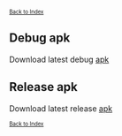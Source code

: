 <small><small>[Back to Index](./index.md)</small></small>

## Debug apk
Download latest debug [apk](mgmap-install://github.com/mg4gh/MGMapViewer/blob/master/apk/debug/MGMapViewer-0.9.7-17.0-mg4gh-debug.apk?raw=true)

## Release apk
Download latest release [apk](https://github.com/mg4gh/MGMapViewer/blob/master/apk/release/MGMapViewer-0.9.7-17.0-mg4gh-release.apk?raw=true)

<small><small>[Back to Index](./index.md)</small></small>

